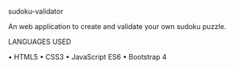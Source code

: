 sudoku-validator

An web application to create and validate your own sudoku puzzle.

LANGUAGES USED

•	HTML5
•	CSS3
•	JavaScript ES6 
•	Bootstrap 4
